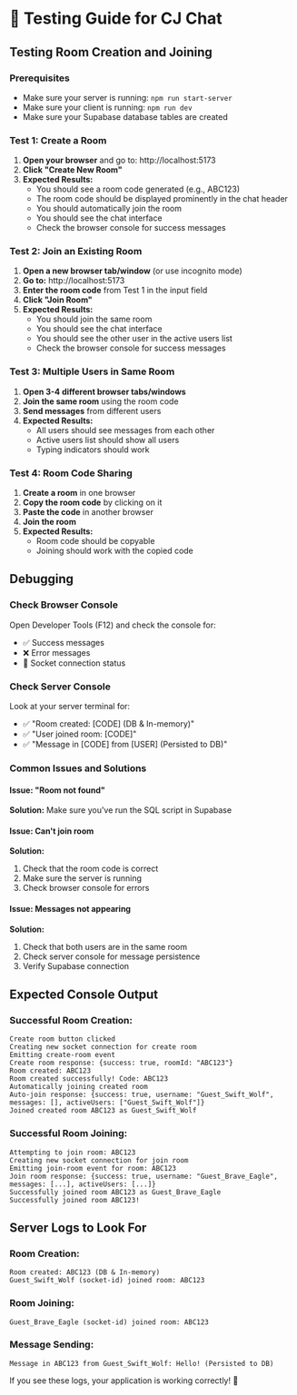 # 🧪 Testing Guide for CJ Chat

## Testing Room Creation and Joining

### Prerequisites
- Make sure your server is running: `npm run start-server`
- Make sure your client is running: `npm run dev`
- Make sure your Supabase database tables are created

### Test 1: Create a Room

1. **Open your browser** and go to: http://localhost:5173
2. **Click "Create New Room"**
3. **Expected Results:**
   - You should see a room code generated (e.g., ABC123)
   - The room code should be displayed prominently in the chat header
   - You should automatically join the room
   - You should see the chat interface
   - Check the browser console for success messages

### Test 2: Join an Existing Room

1. **Open a new browser tab/window** (or use incognito mode)
2. **Go to:** http://localhost:5173
3. **Enter the room code** from Test 1 in the input field
4. **Click "Join Room"**
5. **Expected Results:**
   - You should join the same room
   - You should see the chat interface
   - You should see the other user in the active users list
   - Check the browser console for success messages

### Test 3: Multiple Users in Same Room

1. **Open 3-4 different browser tabs/windows**
2. **Join the same room** using the room code
3. **Send messages** from different users
4. **Expected Results:**
   - All users should see messages from each other
   - Active users list should show all users
   - Typing indicators should work

### Test 4: Room Code Sharing

1. **Create a room** in one browser
2. **Copy the room code** by clicking on it
3. **Paste the code** in another browser
4. **Join the room**
5. **Expected Results:**
   - Room code should be copyable
   - Joining should work with the copied code

## Debugging

### Check Browser Console
Open Developer Tools (F12) and check the console for:
- ✅ Success messages
- ❌ Error messages
- 📡 Socket connection status

### Check Server Console
Look at your server terminal for:
- ✅ "Room created: [CODE] (DB & In-memory)"
- ✅ "User joined room: [CODE]"
- ✅ "Message in [CODE] from [USER] (Persisted to DB)"

### Common Issues and Solutions

#### Issue: "Room not found"
**Solution:** Make sure you've run the SQL script in Supabase

#### Issue: Can't join room
**Solution:** 
1. Check that the room code is correct
2. Make sure the server is running
3. Check browser console for errors

#### Issue: Messages not appearing
**Solution:**
1. Check that both users are in the same room
2. Check server console for message persistence
3. Verify Supabase connection

## Expected Console Output

### Successful Room Creation:
```
Create room button clicked
Creating new socket connection for create room
Emitting create-room event
Create room response: {success: true, roomId: "ABC123"}
Room created: ABC123
Room created successfully! Code: ABC123
Automatically joining created room
Auto-join response: {success: true, username: "Guest_Swift_Wolf", messages: [], activeUsers: ["Guest_Swift_Wolf"]}
Joined created room ABC123 as Guest_Swift_Wolf
```

### Successful Room Joining:
```
Attempting to join room: ABC123
Creating new socket connection for join room
Emitting join-room event for room: ABC123
Join room response: {success: true, username: "Guest_Brave_Eagle", messages: [...], activeUsers: [...]}
Successfully joined room ABC123 as Guest_Brave_Eagle
Successfully joined room ABC123!
```

## Server Logs to Look For

### Room Creation:
```
Room created: ABC123 (DB & In-memory)
Guest_Swift_Wolf (socket-id) joined room: ABC123
```

### Room Joining:
```
Guest_Brave_Eagle (socket-id) joined room: ABC123
```

### Message Sending:
```
Message in ABC123 from Guest_Swift_Wolf: Hello! (Persisted to DB)
```

If you see these logs, your application is working correctly! 🎉 